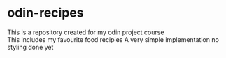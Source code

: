 # odin-recipes
This is a repository created for my odin project course  
This includes my favourite food recipies 
A very simple implementation no styling done yet 